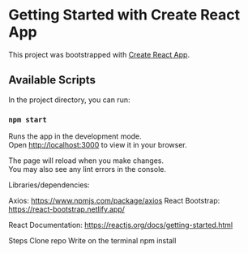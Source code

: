 # Getting Started with Create React App

This project was bootstrapped with [Create React App](https://github.com/facebook/create-react-app).

## Available Scripts

In the project directory, you can run:

### `npm start`

Runs the app in the development mode.\
Open [http://localhost:3000](http://localhost:3000) to view it in your browser.

The page will reload when you make changes.\
You may also see any lint errors in the console.


Libraries/dependencies:

Axios: https://www.npmjs.com/package/axios
React Bootstrap: https://react-bootstrap.netlify.app/


React Documentation: https://reactjs.org/docs/getting-started.html

Steps
Clone repo
Write on the terminal npm install



